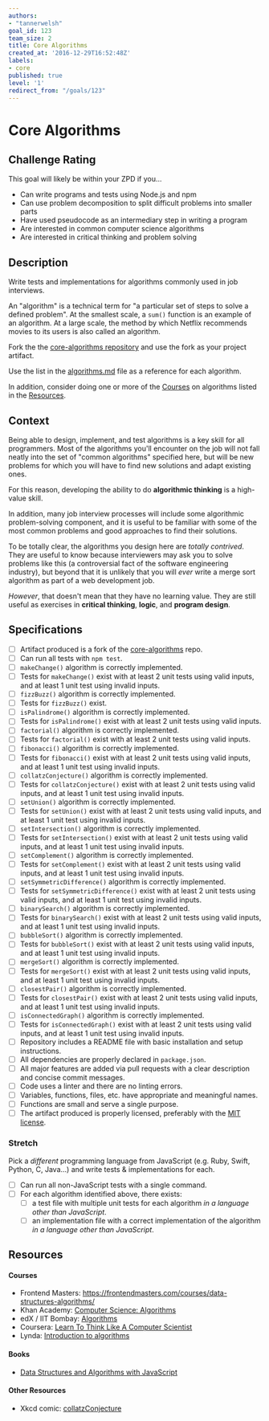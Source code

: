 ```yaml
---
authors:
- "tannerwelsh"
goal_id: 123
team_size: 2
title: Core Algorithms
created_at: '2016-12-29T16:52:48Z'
labels:
- core
published: true
level: '1'
redirect_from: "/goals/123"
---
```


# Core Algorithms

## Challenge Rating

This goal will likely be within your ZPD if you...

- Can write programs and tests using Node.js and npm
- Can use problem decomposition to split difficult problems into smaller parts
- Have used pseudocode as an intermediary step in writing a program
- Are interested in common computer science algorithms
- Are interested in critical thinking and problem solving

## Description

Write tests and implementations for algorithms commonly used in job interviews.

An "algorithm" is a technical term for "a particular set of steps to solve a defined problem". At the smallest scale, a `sum()` function is an example of an algorithm. At a large scale, the method by which Netflix recommends movies to its users is also called an algorithm.

Fork the the [core-algorithms repository][core-algorithms] and use the fork as your project artifact.

Use the list in the [algorithms.md][algorithms-list] file as a reference for each algorithm.

In addition, consider doing one or more of the [Courses](#courses) on algorithms listed in the [Resources](#resources).

## Context

Being able to design, implement, and test algorithms is a key skill for all programmers. Most of the algorithms you'll encounter on the job will not fall neatly into the set of "common algorithms" specified here, but will be new problems for which you will have to find new solutions and adapt existing ones.

For this reason, developing the ability to do **algorithmic thinking** is a high-value skill.

In addition, many job interview processes will include some algorithmic problem-solving component, and it is useful to be familiar with some of the most common problems and good approaches to find their solutions.

To be totally clear, the algorithms you design here are _totally contrived_. They are useful to know because interviewers may ask you to solve problems like this (a controversial fact of the software engineering industry), but beyond that it is unlikely that you will _ever_ write a merge sort algorithm as part of a web development job.

_However_, that doesn't mean that they have no learning value. They are still useful as exercises in **critical thinking**, **logic**, and **program design**.

## Specifications

- [ ] Artifact produced is a fork of the [core-algorithms][core-algorithms] repo.
- [ ] Can run all tests with `npm test`.
- [ ] `makeChange()` algorithm is correctly implemented.
- [ ] Tests for `makeChange()` exist with at least 2 unit tests using valid inputs, and at least 1 unit test using invalid inputs.
- [ ] `fizzBuzz()` algorithm is correctly implemented.
- [ ] Tests for `fizzBuzz()` exist.
- [ ] `isPalindrome()` algorithm is correctly implemented.
- [ ] Tests for `isPalindrome()` exist with at least 2 unit tests using valid inputs.
- [ ] `factorial()` algorithm is correctly implemented.
- [ ] Tests for `factorial()` exist with at least 2 unit tests using valid inputs.
- [ ] `fibonacci()` algorithm is correctly implemented.
- [ ] Tests for `fibonacci()` exist with at least 2 unit tests using valid inputs, and at least 1 unit test using invalid inputs.
- [ ] `collatzConjecture()` algorithm is correctly implemented.
- [ ] Tests for `collatzConjecture()` exist with at least 2 unit tests using valid inputs, and at least 1 unit test using invalid inputs.
- [ ] `setUnion()` algorithm is correctly implemented.
- [ ] Tests for `setUnion()` exist with at least 2 unit tests using valid inputs, and at least 1 unit test using invalid inputs.
- [ ] `setIntersection()` algorithm is correctly implemented.
- [ ] Tests for `setIntersection()` exist with at least 2 unit tests using valid inputs, and at least 1 unit test using invalid inputs.
- [ ] `setComplement()` algorithm is correctly implemented.
- [ ] Tests for `setComplement()` exist with at least 2 unit tests using valid inputs, and at least 1 unit test using invalid inputs.
- [ ] `setSymmetricDifference()` algorithm is correctly implemented.
- [ ] Tests for `setSymmetricDifference()` exist with at least 2 unit tests using valid inputs, and at least 1 unit test using invalid inputs.
- [ ] `binarySearch()` algorithm is correctly implemented.
- [ ] Tests for `binarySearch()` exist with at least 2 unit tests using valid inputs, and at least 1 unit test using invalid inputs.
- [ ] `bubbleSort()` algorithm is correctly implemented.
- [ ] Tests for `bubbleSort()` exist with at least 2 unit tests using valid inputs, and at least 1 unit test using invalid inputs.
- [ ] `mergeSort()` algorithm is correctly implemented.
- [ ] Tests for `mergeSort()` exist with at least 2 unit tests using valid inputs, and at least 1 unit test using invalid inputs.
- [ ] `closestPair()` algorithm is correctly implemented.
- [ ] Tests for `closestPair()` exist with at least 2 unit tests using valid inputs, and at least 1 unit test using invalid inputs.
- [ ] `isConnectedGraph()` algorithm is correctly implemented.
- [ ] Tests for `isConnectedGraph()` exist with at least 2 unit tests using valid inputs, and at least 1 unit test using invalid inputs.
- [ ] Repository includes a README file with basic installation and setup instructions.
- [ ] All dependencies are properly declared in `package.json`.
- [ ] All major features are added via pull requests with a clear description and concise commit messages.
- [ ] Code uses a linter and there are no linting errors.
- [ ] Variables, functions, files, etc. have appropriate and meaningful names.
- [ ] Functions are small and serve a single purpose.
- [ ] The artifact produced is properly licensed, preferably with the [MIT license][mit-license].

### Stretch

Pick a _different_ programming language from JavaScript (e.g. Ruby, Swift, Python, C, Java...) and write tests & implementations for each.

- [ ] Can run all non-JavaScript tests with a single command.
- [ ] For each algorithm identified above, there exists:
  - [ ] a test file with multiple unit tests for each algorithm  _in a language other than JavaScript_.
  - [ ] an implementation file with a correct implementation of the algorithm _in a language other than JavaScript_.

## Resources

#### Courses

- Frontend Masters: https://frontendmasters.com/courses/data-structures-algorithms/
- Khan Academy: [Computer Science: Algorithms](https://www.khanacademy.org/computing/computer-science/algorithms)
- edX / IIT Bombay: [Algorithms](https://www.edx.org/course/algorithms-iitbombayx-cs213-3x-0)
- Coursera: [Learn To Think Like A Computer Scientist](https://www.coursera.org/specializations/algorithms)
- Lynda: [Introduction to algorithms](https://www.lynda.com/Programming-Foundations-tutorials/Introduction-algorithms/83603/90489-4.html)

#### Books

- [Data Structures and Algorithms with JavaScript](http://shop.oreilly.com/product/0636920029557.do)

#### Other Resources

- Xkcd comic: [collatzConjecture](https://xkcd.com/710/)

[mit-license]: https://opensource.org/licenses/MIT
[core-algorithms]: https://github.com/GuildCrafts/core-algorithms
[algorithms-list]: https://github.com/GuildCrafts/core-algorithms/blob/master/algorithms.md
